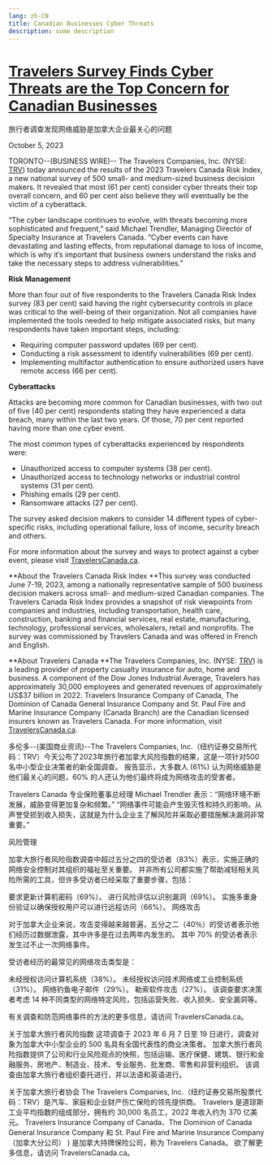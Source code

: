 ```yaml
---
lang: zh-CN
title: Canadian Businesses Cyber Threats
description: some description
---
```


# [Travelers Survey Finds Cyber Threats are the Top Concern for Canadian Businesses](https://investor.travelers.com/newsroom/press-releases/news-details/2023/Travelers-Survey-Finds-Cyber-Threats-are-the-Top-Concern-for-Canadian-Businesses/default.aspx)

旅行者调查发现网络威胁是加拿大企业最关心的问题

October 5, 2023

TORONTO--(BUSINESS WIRE)-- The Travelers Companies, Inc. (NYSE: [TRV](https://cts.businesswire.com/ct/CT?id=smartlink&url=https%3A%2F%2Fwww.travelers.com%2F&esheet=53577162&newsitemid=20231004419648&lan=en-US&anchor=TRV&index=1&md5=cafa69640bc18a6a5cf38036bdf547bd)) today announced the results of the 2023 Travelers Canada Risk Index, a new national survey of 500 small- and medium-sized business decision makers. It revealed that most (61 per cent) consider cyber threats their top overall concern, and 60 per cent also believe they will eventually be the victim of a cyberattack.

“The cyber landscape continues to evolve, with threats becoming more sophisticated and frequent,” said Michael Trendler, Managing Director of Specialty Insurance at Travelers Canada. “Cyber events can have devastating and lasting effects, from reputational damage to loss of income, which is why it’s important that business owners understand the risks and take the necessary steps to address vulnerabilities.”

**Risk Management**

More than four out of five respondents to the Travelers Canada Risk Index survey (83 per cent) said having the right cybersecurity controls in place was critical to the well-being of their organization. Not all companies have implemented the tools needed to help mitigate associated risks, but many respondents have taken important steps, including:

- Requiring computer password updates (69 per cent).
- Conducting a risk assessment to identify vulnerabilities (69 per cent).
- Implementing multifactor authentication to ensure authorized users have remote access (66 per cent).

**Cyberattacks**

Attacks are becoming more common for Canadian businesses, with two out of five (40 per cent) respondents stating they have experienced a data breach, many within the last two years. Of those, 70 per cent reported having more than one cyber event.

The most common types of cyberattacks experienced by respondents were:

- Unauthorized access to computer systems (38 per cent).
- Unauthorized access to technology networks or industrial control systems (31 per cent).
- Phishing emails (29 per cent).
- Ransomware attacks (27 per cent).

The survey asked decision makers to consider 14 different types of cyber-specific risks, including operational failure, loss of income, security breach and others.

For more information about the survey and ways to protect against a cyber event, please visit [TravelersCanada.ca](https://cts.businesswire.com/ct/CT?id=smartlink&url=http%3A%2F%2Fwww.travelerscanada.ca%2F&esheet=53577162&newsitemid=20231004419648&lan=en-US&anchor=TravelersCanada.ca&index=2&md5=4b7edb281d4c57f93a3ed9f17fa1c032).

**About the Travelers Canada Risk Index
**This survey was conducted June 7-19, 2023, among a nationally representative sample of 500 business decision makers across small- and medium-sized Canadian companies. The Travelers Canada Risk Index provides a snapshot of risk viewpoints from companies and industries, including transportation, health care, construction, banking and financial services, real estate, manufacturing, technology, professional services, wholesalers, retail and nonprofits. The survey was commissioned by Travelers Canada and was offered in French and English.

**About Travelers Canada
**The Travelers Companies, Inc. (NYSE: [TRV](https://cts.businesswire.com/ct/CT?id=smartlink&url=https%3A%2F%2Fwww.travelers.com%2F&esheet=53577162&newsitemid=20231004419648&lan=en-US&anchor=TRV&index=3&md5=eb7d06dfb43bb59e4ecb13628056e9fd)) is a leading provider of property casualty insurance for auto, home and business. A component of the Dow Jones Industrial Average, Travelers has approximately 30,000 employees and generated revenues of approximately US$37 billion in 2022. Travelers Insurance Company of Canada, The Dominion of Canada General Insurance Company and St. Paul Fire and Marine Insurance Company (Canada Branch) are the Canadian licensed insurers known as Travelers Canada. For more information, visit [TravelersCanada.ca](https://cts.businesswire.com/ct/CT?id=smartlink&url=http%3A%2F%2Fwww.travelerscanada.ca%2F&esheet=53577162&newsitemid=20231004419648&lan=en-US&anchor=TravelersCanada.ca&index=4&md5=45cee1cf9cabbeb677410c3338516f15).

多伦多--(美国商业资讯)--The Travelers Companies, Inc.（纽约证券交易所代码：TRV）今天公布了2023年旅行者加拿大风险指数的结果，这是一项针对500名中小型企业决策者的新全国调查。 报告显示，大多数人 (61%) 认为网络威胁是他们最关心的问题，60% 的人还认为他们最终将成为网络攻击的受害者。

Travelers Canada 专业保险董事总经理 Michael Trendler 表示：“网络环境不断发展，威胁变得更加复杂和频繁。” “网络事件可能会产生毁灭性和持久的影响，从声誉受损到收入损失，这就是为什么企业主了解风险并采取必要措施解决漏洞非常重要。”

风险管理

加拿大旅行者风险指数调查中超过五分之四的受访者（83%）表示，实施正确的网络安全控制对其组织的福祉至关重要。 并非所有公司都实施了帮助减轻相关风险所需的工具，但许多受访者已经采取了重要步骤，包括：

要求更新计算机密码（69%）。
进行风险评估以识别漏洞（69%）。
实施多重身份验证以确保授权用户可以进行远程访问（66%）。
网络攻击

对于加拿大企业来说，攻击变得越来越普遍，五分之二（40％）的受访者表示他们经历过数据泄露，其中许多是在过去两年内发生的。 其中 70% 的受访者表示发生过不止一次网络事件。

受访者经历的最常见的网络攻击类型是：

未经授权访问计算机系统（38%）。
未经授权访问技术网络或工业控制系统（31%）。
网络钓鱼电子邮件（29%）。
勒索软件攻击（27%）。
该调查要求决策者考虑 14 种不同类型的网络特定风险，包括运营失败、收入损失、安全漏洞等。

有关调查和防范网络事件的方法的更多信息，请访问 TravelersCanada.ca。

关于加拿大旅行者风险指数
这项调查于 2023 年 6 月 7 日至 19 日进行，调查对象为加拿大中小型企业的 500 名具有全国代表性的商业决策者。 加拿大旅行者风险指数提供了公司和行业风险观点的快照，包括运输、医疗保健、建筑、银行和金融服务、房地产、制造业、技术、专业服务、批发商、零售和非营利组织。 该调查由加拿大旅行者组织委托进行，并以法语和英语进行。

关于加拿大旅行者协会
The Travelers Companies, Inc.（纽约证券交易所股票代码：TRV）是汽车、家庭和企业财产伤亡保险的领先提供商。 Travelers 是道琼斯工业平均指数的组成部分，拥有约 30,000 名员工，2022 年收入约为 370 亿美元。 Travelers Insurance Company of Canada、The Dominion of Canada General Insurance Company 和 St. Paul Fire and Marine Insurance Company（加拿大分公司） ) 是加拿大持牌保险公司，称为 Travelers Canada。 欲了解更多信息，请访问 TravelersCanada.ca。